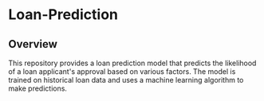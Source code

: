 # Loan-Prediction

## Overview
This repository provides a loan prediction model that predicts the likelihood of a loan applicant's approval based on various factors. The model is trained on historical loan data and uses a machine learning algorithm to make predictions.


